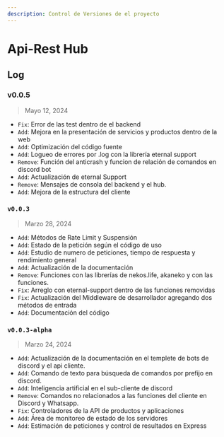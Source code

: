```yaml
---
description: Control de Versiones de el proyecto
---
```


# Api-Rest Hub

## Log

### v0.0.5

> Mayo 12, 2024

* `Fix`: Error de las test dentro de el backend
* `Add`: Mejora en la presentación de servicios y productos dentro de la web
* `Add`: Optimización del código fuente
* `Add`: Logueo de errores por .log con la librería eternal support
* `Remove`: Función del anticrash y funcion de relación de comandos en discord bot
* `Add`: Actualización de eternal Support
* `Remove`: Mensajes de consola del backend y el hub.
* `Add`: Mejora de la estructura del cliente

### `v0.0.3`

> Marzo 28, 2024

* `Add`: Métodos de Rate Limit y Suspensión
* `Add`: Estado de la petición según el código de uso
* `Add`: Estudio de numero de peticiones, tiempo de respuesta y rendimiento general
* `Add`: Actualización de la documentación
* `Remove`: Funciones con las librerías de nekos.life, akaneko y con las funciones.
* `Fix`: Arreglo con eternal-support dentro de las funciones removidas
* `Fix`: Actualización del Middleware de desarrollador agregando dos métodos de entrada
* `Add`: Documentación del código

### `v0.0.3-alpha` <a href="#v0.0.3-alpha" id="v0.0.3-alpha"></a>

> Marzo 24, 2024

* `Add`: Actualización de la documentación en el templete de bots de discord y el api cliente.
* `Add`: Comando de texto para búsqueda de comandos por prefijo en discord.
* `Add`: Inteligencia artificial en el sub-cliente de discord
* `Remove`:  Comandos no relacionados a las funciones del cliente en Discord y Whatsapp.
* `Fix`: Controladores de la API de productos y aplicaciones
* `Add`: Área de monitoreo de estado de los servidores
* `Add`: Estimación de peticiones y control de resultados en Express

